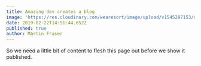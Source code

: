 ```yaml
---
title: Amazing dev creates a blog
image: 'https://res.cloudinary.com/wearesort/image/upload/v1545297153/sample.jpg'
date: 2019-02-22T14:51:44.652Z
published: true
author: Martin Fraser
---
```

So we need a little bit of content to flesh this page out before we show it published.
